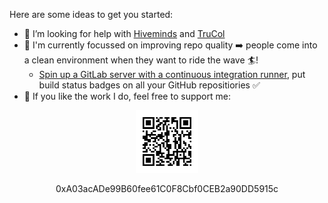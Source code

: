 <!--
**a-t-0/a-t-0** is a ✨ _special_ ✨ repository because its `README.md` (this file) appears on your GitHub profile.
-->

Here are some ideas to get you started:
- 🤔 I’m looking for help with [Hiveminds](https://github.com/hiveminds) and [TruCol](https://trucol.io/protocol/)
- :rocket: I'm currently focussed on improving repo quality ➡️ people come into a clean environment when they want to ride the wave 🏄! 
  - [Spin up a GitLab server with a continuous integration runner](https://github.com/Simple-Setup/Self-host-GitLab-Server-and-Runner-CI), put build status badges on all your GitHub repositiories :white_check_mark:
- 💬 If you like the work I do, feel free to support me: 


<p align="center">
  <img src="./qr.png" alt="drawing" width="100"/>
</p>
<p align="center">
  0xA03acADe99B60fee61C0F8Cbf0CEB2a90DD5915c<br>
</p>
